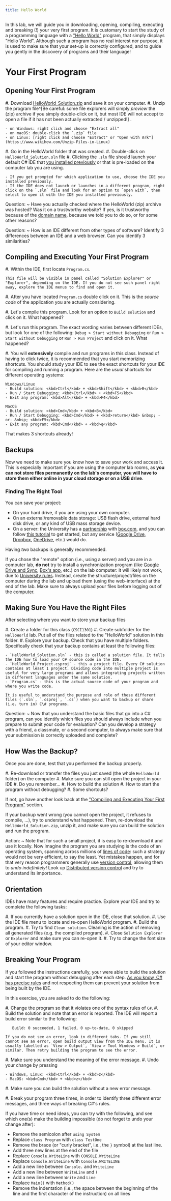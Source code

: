 ```yaml
---
title: Hello World
---
```


In this lab, we will guide you in downloading, opening, compiling, executing and breaking (!) your very first program.
It is customary to start the study of a programming language with a ["Hello World"](https://en.wikipedia.org/wiki/%22Hello,_World!%22_program) program, that simply displays "Hello World".
Although such a program has no real interest nor purpose, it is used to make sure that your set-up is correctly configured, and to guide you gently in the discovery of programs and their language!

# Your First Program

## Opening Your First Program

#. Download [HelloWorld_Solution.zip](HelloWorld_Solution.zip) and save it on your computer.
#. Unzip the program file^[Be careful: some file explorers will simply _preview_ the (zip) archive if you simply double-click on it, but most IDE will not accept to open a file if it has not been actually extracted / unzipped!] .

    - on Windows: right click and choose "Extract all"
    - on macOS: double-click the `.zip` file
    - on Linux: [right click and choose "Extract" or "Open with Ark"](https://www.wikihow.com/Unzip-Files-in-Linux)

#. Go in the HelloWorld folder that was created.
#. Double-click on `HelloWorld_Solution.sln` file
#. Clicking the `.sln` file should launch your default C\# IDE that [you installed previously](../../software_install.html) or that is pre-loaded on the computer lab you are using.

    - If you get prompted for which application to use, choose the IDE you installed previously.
    - If the IDE does not launch or launches in a different program, right click on the `.sln` file and look for an option to `open with`, then select to open it with the IDE you installed previously.

Question:
~ Have you actually checked where the HelloWorld (zip) archive was hosted? Was it on a trustworthy website? If yes, is it trustworthy because of the [domain name](https://en.wikipedia.org/wiki/Domain_name), because we told you to do so, or for some other reasons?

Question:
~  How is an IDE different from other types of software? Identify 3 differences between an IDE and a web browser. Can you identify 3 similarities?

## Compiling and Executing Your First Program

#. Within the IDE, first locate `Program.cs`.

    This file will be visible in panel called "Solution Explorer" or "Explorer", depending on the IDE. If you do not see such panel right away, explore the IDE menus to find and open it.

#. After you have located `Program.cs` double click on it. This is the *source code* of the application you are actually considering.

#. Let's compile this program. Look for an option to `Build solution` and click on it. What happened?

#. Let's run this program. The exact wording varies between different IDEs, but look for one of the following: `Debug > Start without Debugging` or 
   `Run > Start without Debugging` or `Run > Run Project` and click on it. What happened?

#. You will **extensively** compile and run programs in this class. Instead of having to click twice, it is recommended that you start memorizing shortcuts. You should study your IDE to see the exact shortcuts for your IDE for compiling and running a program. Here are the *usual* shortcuts for different operating systems:

    Windows/Linux
    - Build solution: <kbd>Ctrl</kbd> + <kbd>Shift</kbd> + <kbd>B</kbd>
    - Run / Start Debugging: <kbd>Ctrl</kbd> + <kbd>F5</kbd>
    - Exit any program: <kbd>Alt</kbd> + <kbd>F4</kbd>

    MacOS
    - Build solution: <kbd>Cmd</kbd> + <kbd>B</kbd>
    - Run / Start Debugging: <kbd>Cmd</kbd> + <kbd>return</kbd> &nbsp; -or- &nbsp; <kbd>F5</kbd>
    - Exit any program: <kbd>Cmd</kbd> + <kbd>q</kbd>

That makes 3 shortcuts already!

## Backups

Now we need to make sure you know how to save your work and access it. This is especially important if you are using the computer lab rooms, as **you can not store files permanently on the lab's computer, you will have to store them either online in your cloud storage or on a USB drive**.

### Finding The Right Tool

You can save your project:

- On your hard drive, if you are using your own computer.
- On an external/removable data storage: USB flash drive, external hard disk drive, or any kind of USB mass storage device.
- On a server: the University has a [partnership](https://www.augusta.edu/its/box/) with [box.com](https://box.com/), and you can follow [this tutorial](https://www.augusta.edu/its/box/quickstart.php) to get started, but any service ([Google Drive](https://www.google.com/drive/), [Dropbox](https://www.dropbox.com/), [OneDrive](https://onedrive.live.com/), etc.) would do.

Having _two_ backups is generally recommended.

If you chose the "remote" option (i.e., using a server) and you are in a computer lab, **do not** try to install a synchronization program (like [Google Drive and Sync](https://www.google.com/drive/download/), [Box's app](https://app.box.com/services/browse/official), etc.) on the lab computer: it will likely not work, due to [University rules](https://augusta.policytech.com/dotNet/documents/?docid=5702). Instead, create the structure/project/files on the computer during the lab and upload them (using the web-interface) at the end of the lab.
Make sure to always upload your files before logging out of the computer.

## Making Sure You Have the Right Files

After selecting where you want to store your backup files

#. Create a folder for this class (`CSCI1301`)
#. Create subfolder for the `HelloWorld` lab. Put all of the files related to the "HelloWorld" solution in this folder.
#. Explore your backup. Check that you have multiple folders. Specifically check that your backup contains at least the following files:

    - `HelloWorld_Solution.sln` - this is called a solution file. It tells the IDE how to load your C# source code in the IDE.
    - `HelloWorld_Project.csproj` - this a project file. Every C# solution contains at least 1 project. Dividing code into multiple project is useful for very large programs and allows integrating projects written in different languages under the same solution.
    - `Program.cs` - this is the actual source code of your program and where you write code.

    It is useful to understand the purpose and role of these different files (`.sln`, `.csproj`, `.cs`) when you want to backup or share (i.e. turn in) C\# programs.

Question:
~  Now that you understand the basic files that go into a C\# program, can you identify which files you should always include when you prepare to submit your code for evaluation? Can you develop a strategy with a friend, a classmate, or a second computer, to always make sure that your submission is correctly uploaded and complete?

## How Was the Backup?

Once you are done, test that you performed the backup properly.

#. Re-download or transfer the files you just saved (the whole `HelloWorld` folder) on the computer
#. Make sure you can still open the project in your IDE
#. Do you remember...
    #. How to build the solution
    #. How to start the program without debugging?
    #. Some shortcuts?

If not, go have another look back at the ["Compiling and Executing Your First Program"](#compiling-and-executing-your-first-program) section.

If your backup went wrong (you cannot open the project, it refuses to compile, …), try to understand what happened.
Then, re-download the `HelloWorld_Solution.zip`, unzip it, and make sure you can build the solution and run the program.

Action:
~ Note that for such a small project, it is easy to re-download it and use it locally. Now imagine the program you are studying is the code of an operating system, spanning across millions of [lines of code](https://en.wikipedia.org/wiki/Source_lines_of_code): such a strategy would not be very efficient, to say the least. Yet mistakes happen, and for that very reason programmers generally use [version control](https://en.wikipedia.org/wiki/Version_control), allowing them to _undo indefinitely_! Look up [Distributed version control](https://en.wikipedia.org/wiki/Distributed_version_control) and try to understand its importance.

## Orientation

<!-- generic steps you can do in any editor -->

IDEs have many features and require practice. Explore your IDE and try to complete the following tasks:

#. If you currently have a solution open in the IDE, close that solution.
#. Use the IDE file menu to locate and re-open HelloWorld program.
#. Build the program.
#. Try to find `Clean solution`. Cleaning is the action of removing all generated files (e.g. the compiled program).
#. Close `Solution Explorer` or `Explorer` and make sure you can re-open it.
#. Try to change the font size of your editor window.

## Breaking Your Program

If you followed the instructions carefully, your were able to build the solution and start the program without debugging after each step. [As you know, C\# has precise rules](../../book.html#rules-of-c-syntax) and not respecting them can prevent your solution from being built by the IDE.

In this exercise, you are asked to do the following:

#. Change the program so that it violates one of the syntax rules of `C#`.
#. Build the solution and note that an error is reported. The IDE will report a build error similar to the following:

       Build: 0 succeeded, 1 failed, 0 up-to-date, 0 skipped

    If you do not see an error, look in different tabs. If you still cannot see an error, open build output view from the IDE menu. It is usually labelled as `View > Output`, `View > Tool Windows > Build`, or similar. Then retry building the program to see the error.


#. Make sure you understand the meaning of the error message.
#. Undo your change by pressing

    - Windows, Linux: <kbd>Ctrl</kbd> + <kbd>z</kbd>
    - MacOS: <kbd>Cmd</kbd> + <kbd>z</kbd>

#. Make sure you can build the solution without a new error message.

#. Break your program three times, in order to identify three different error messages, and three ways of breaking C\#'s rules.

If you have time or need ideas, you can try with the following, and see which one(s) make the building impossible (do not forget to undo your change after):

- Remove the semicolon after `using System`
- Replace `class Program` with `class TestOne`
- Remove the brace (or "curly bracket", i.e., the `}` symbol) at the last line.
- Add three new lines at the end of the file
- Replace `Console.WriteLine` with `CONSOLE.WriteLine`
- Replace `Console.WriteLine` with `Console.WRITELINE`
- Add a new line between `Console.` and `WriteLine`
- Add a new line between `WriteLine` and `(`
- Add a new line between `Write` and `Line`
- Replace  `Main()` with `Method()`
- Remove the indentation (i.e., the space between the beginning of the line and the first character of the instruction) on all lines
